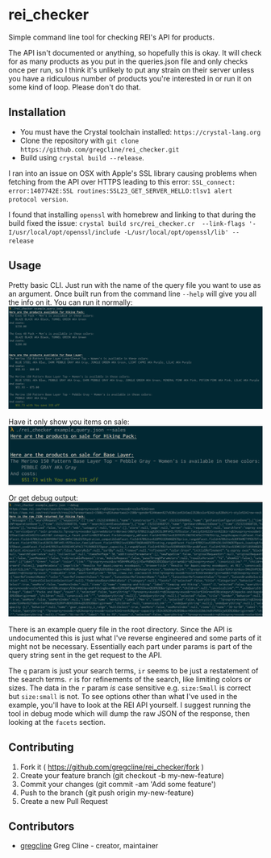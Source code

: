 # rei_checker

Simple command line tool for checking REI's API for products.

The API isn't documented or anything, so hopefully this is okay. It will check for as many products as you put in the queries.json file and only checks once per run, so I think it's unlikely to put any strain on their server unless you have a ridiculous number of products you're interested in or run it on some kind of loop. Please don't do that.

## Installation

* You must have the Crystal toolchain installed: `https://crystal-lang.org`
* Clone the repository with `git clone https://github.com/gregcline/rei_checker.git`
* Build using `crystal build --release`.

I ran into an issue on OSX with Apple's SSL library causing problems when fetching from the API over HTTPS leading to this error: `SSL_connect: error:1407742E:SSL routines:SSL23_GET_SERVER_HELLO:tlsv1 alert protocol version`.

I found that installing `openssl` with homebrew and linking to that during the build fixed the issue: `crystal build src/rei_checker.cr  --link-flags '-I/usr/local/opt/openssl/include -L/usr/local/opt/openssl/lib' --release`

## Usage

Pretty basic CLI. Just run with the name of the query file you want to use as an argument. Once built run from the command line `--help` will give you all the info on it. You can run it normally: ![Normal running](./images/normal_run.png)

Have it only show you items on sale: ![Sales](./images/sales_run.png)

Or get debug output: ![Debug](./images/debug_run.png)

There is an example query file in the root directory. Since the API is undocumented this is just what I've reverse engineered and some parts of it might not be necessary. Essentially each part under params is part of the query string sent in the get request to the API.

The `q` param is just your search terms, `ir` seems to be just a restatement of the search terms. `r` is for refinements of the search, like limiting colors or sizes. The data in the `r` param *is* case sensitive e.g. `size:Small` is correct but `size:small` is not. To see options other than what I've used in the example, you'll have to look at the REI API yourself. I suggest running the tool in debug mode which will dump the raw JSON of the response, then looking at the `facets` section.

## Contributing

1. Fork it ( https://github.com/gregcline/rei_checker/fork )
2. Create your feature branch (git checkout -b my-new-feature)
3. Commit your changes (git commit -am 'Add some feature')
4. Push to the branch (git push origin my-new-feature)
5. Create a new Pull Request

## Contributors

- [gregcline](https://github.com/gregcline) Greg Cline - creator, maintainer
